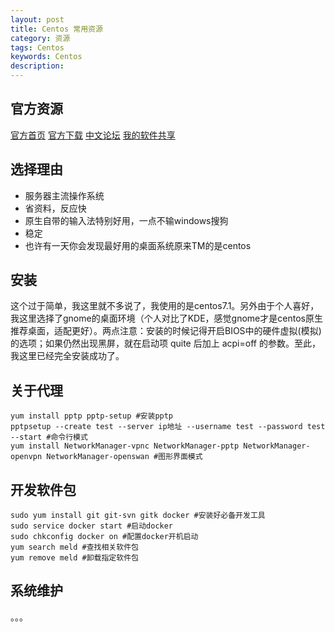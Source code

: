 ```yaml
---
layout: post
title: Centos 常用资源
category: 资源
tags: Centos
keywords: Centos
description: 
---
```


## 官方资源

  [官方首页](http://www.centos.org) [官方下载](http://www.centos.org/download) [中文论坛](http://cncentos.com/forum.php) [我的软件共享](http://pan.baidu.com/s/1eQzuFGQ)

## 选择理由

- 服务器主流操作系统
- 省资料，反应快
- 原生自带的输入法特别好用，一点不输windows搜狗
- 稳定
- 也许有一天你会发现最好用的桌面系统原来TM的是centos

## 安装

  这个过于简单，我这里就不多说了，我使用的是centos7.1。另外由于个人喜好，我这里选择了gnome的桌面环境（个人对比了KDE，感觉gnome才是centos原生推荐桌面，适配更好）。两点注意：安装的时候记得开启BIOS中的硬件虚拟(模拟)的选项；如果仍然出现黑屏，就在启动项 quite 后加上 acpi=off 的参数。至此，我这里已经完全安装成功了。

## 关于代理

    yum install pptp pptp-setup #安装pptp
    pptpsetup --create test --server ip地址 --username test --password test --start #命令行模式
    yum install NetworkManager-vpnc NetworkManager-pptp NetworkManager-openvpn NetworkManager-openswan #图形界面模式

## 开发软件包

    sudo yum install git git-svn gitk docker #安装好必备开发工具
    sudo service docker start #启动docker
    sudo chkconfig docker on #配置docker开机启动
    yum search meld #查找相关软件包
    yum remove meld #卸载指定软件包

## 系统维护

  。。。

